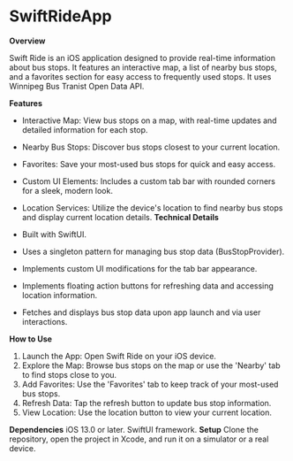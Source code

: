 # SwiftRideApp

**Overview**

Swift Ride is an iOS application designed to provide real-time information about bus stops. It features an interactive map, a list of nearby bus stops, and a favorites section for easy access to frequently used stops. It uses Winnipeg Bus Tranist Open Data API. 

**Features**
- Interactive Map: View bus stops on a map, with real-time updates and detailed information for each stop.
- Nearby Bus Stops: Discover bus stops closest to your current location.
- Favorites: Save your most-used bus stops for quick and easy access.
- Custom UI Elements: Includes a custom tab bar with rounded corners for a sleek, modern look.
- Location Services: Utilize the device's location to find nearby bus stops and display current location details.
**Technical Details**

- Built with SwiftUI.
- Uses a singleton pattern for managing bus stop data (BusStopProvider).
- Implements custom UI modifications for the tab bar appearance.
- Implements floating action buttons for refreshing data and accessing location information.
- Fetches and displays bus stop data upon app launch and via user interactions.
  
**How to Use**

1. Launch the App: Open Swift Ride on your iOS device.
2. Explore the Map: Browse bus stops on the map or use the 'Nearby' tab to find stops close to you.
3. Add Favorites: Use the 'Favorites' tab to keep track of your most-used bus stops.
4. Refresh Data: Tap the refresh button to update bus stop information.
5. View Location: Use the location button to view your current location.

**Dependencies**
iOS 13.0 or later.
SwiftUI framework.
**Setup**
Clone the repository, open the project in Xcode, and run it on a simulator or a real device.
